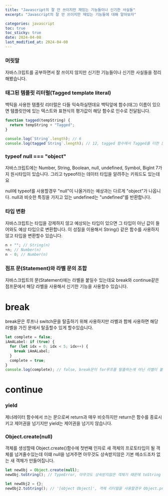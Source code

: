 ```yaml
---
title: "Javascript의 잘 안 쓰이지만 재밌는 기능들이나 신기한 사실들"
excerpt: "Javascript의 잘 안 쓰이지만 재밌는 기능들에 대해 알아보자"

categories: javascript
toc: true
toc_sticky: true
date: 2024-04-08
last_modified_at: 2024-04-08
---
```


### 머릿말

자바스크립트를 공부하면서 잘 쓰이지 않지만 신기한 기능들이나 신기한 사실들을 정리해봤습니다.

### 태그된 템플릿 리터럴(Tagged template literal)

백틱을 사용한 템플릿 리터럴은 다들 익숙하실텐데요 백틱앞에 함수(태그) 이름이 있으면 템플릿안에 있는 텍스트와 표현식의 평가값이 해당 함수로 인수로 전달됩니다.

```js
function tagged(tempString) {
  return tempString + "Tagged";
}

console.log(`String`.length); // 6
console.log(tagged`String`.length); // 12, tagged 함수에서 Tagged를 더한 문자열을 반환
```

### typeof null === "object"

자바스크립트에는 Number, String, Boolean, null, undefined, Symbol, BigInt 7가지 원시타입이 있습니다. 그리고 typeof라는 데이터 타입을 알려주는 키워드도 있는데요

null에 typeof를 사용할경우 "null"이 나올거라는 예상과는 다르게 "object"가 나옵니다. null과 비슷한 특징을 가지고 있는 undefined는 "undefined"를 반환합니다.

### 타입 변환

자바스크립트는 타입을 강제하지 않고 예상되는 타입이 있으면 그 타입이 아닌 값이 들어와도 예상 타입으로 변환합니다. 이 성질을 이용해서 String() 같은 함수를 사용하지않고 타입을 변환할수 있습니다.

```js
n + ""; // String(n)
+n; // Number(n)
n - 0; // Number(n)
```

### 점프 문(Statement)와 라벨 문의 조합

자바스크립트의 문(Statement)에는 라벨을 붙일수 있는데요 break와 continue같은 점프문에서 해당 라벨을 사용해서 신기한 기능을 사용할수 있습니다.

# break

break문은 루프나 switch문을 탈출하기 위해 사용하지만 라벨과 함께 사용하면 해당 라벨을 가진 문에서 탈출할수 있게 할수있습니다.

```javascript
let complete = false;
iAmALabel: if (true) {
  for (let idx = 0; idx < 5; idx++) {
    break iAmALabel;
  }
  complete = true;
}
console.log(complete); // false, break문이 for루프를 탈출하는게 아닌 라벨이 붙은 if문을 탈출
```

# continue

### yield

제너레이터 함수에서 쓰는 문으로써 return과 매우 비슷하지만 return은 함수를 종료시키고 제어권을 넘기지만 yield는 제어권을 넘기지 않습니다.

### Object.create(null)

객체를 생성할때 Object.create()함수에 첫번째 인자로 새 객체의 프로토타입이 될 객체를 넘겨줄수있는데 이떄 null을 넘겨주면 아무것도 상속받지않은 기본 메소드조차 없는 새 객체가 만들어집니다.

```js
let newObj = Object.create(null);
newObj.toString(); // TypeError, 아무것도 상속받지않은 객체기 때문에 toString 메소드가 존재하지않습니다.

let newObj2 = {};
newObj2.toString(); // '[object Object]', 객체 리터럴을 사용할경우 Object.prototype에서 상속받음
```
